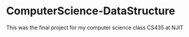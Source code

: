 # ComputerScience-DataStructure
This was the final project for my computer science class CS435 at NJIT
